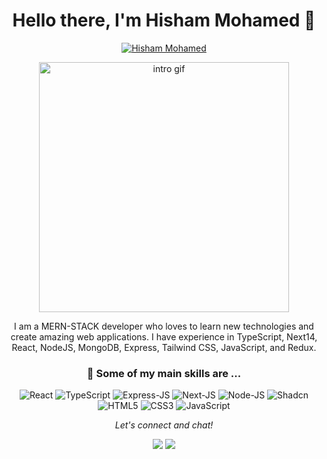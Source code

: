 <!-- Header -->
<h1 align="center">Hello there, I'm Hisham Mohamed 👋</h1>
<!-- Social badges -->
<p align="center">
  <a href="https://www.linkedin.com/in/hishammohamed252002/" target="blank"><img src="https://img.shields.io/badge/-Hisham--Mohamed-blue?style=for-the-badge&logo=Linkedin&logoColor=white&link=https://www.linkedin.com/in/hishammohamed252002/" alt="Hisham Mohamed " /></a>
</p>

<!-- About me -->
<p align="center">
  <img src="https://media1.giphy.com/media/qgQUggAC3Pfv687qPC/giphy.gif" width="400px" alt="intro gif"/>
</p>

<p align="center">I am a MERN-STACK developer who loves to learn new technologies and create amazing web applications. I have experience in TypeScript, Next14, React, NodeJS, MongoDB, Express, Tailwind CSS, JavaScript, and Redux. </p>

<!-- Skills -->
<h3 align="center">🚀 Some of my main skills are ...</h3>
<p align="center">
  <img src="https://img.shields.io/badge/-React-61DAFB?style=flat-square&logo=react&logoColor=black" alt="React"/>
   <img src="https://img.shields.io/badge/TypeScript-3178C6?logo=typescript&logoColor=fff" alt="TypeScript"/>
  <img src="https://img.shields.io/badge/Express.js-%23404d59.svg?logo=express&logoColor=%2361DAFB" alt="Express-JS" />
  <img src="https://img.shields.io/badge/Next.js-black?logo=next.js&logoColor=white" alt="Next-JS"/>
  <img src="https://img.shields.io/badge/Node.js-6DA55F?logo=node.js&logoColor=white" alt="Node-JS"/>
  <img src="https://img.shields.io/badge/shadcn%2Fui-000?logo=shadcnui&logoColor=fff" alt="Shadcn"/>
  <img src="https://img.shields.io/badge/-HTML5-E34F26?style=flat-square&logo=html5&logoColor=white" alt="HTML5"/>
  <img src="https://img.shields.io/badge/-CSS3-1572B6?style=flat-square&logo=css3&logoColor=white" alt="CSS3"/>
  <img src="https://img.shields.io/badge/-JavaScript-F7DF1E?style=flat-square&logo=javascript&logoColor=black" alt="JavaScript"/>
  
</p>

<!-- Footer -->
<p align='center'>
  <i>Let's connect and chat!</i>
  <p align='center'>
    <a href='https://hisham-portfolio-66040.web.app/' target='_blank'><img src='https://img.shields.io/badge/-Portfolio-000000?style=flat&logo=Google-Chrome&logoColor=white'/></a>
    <a href='https://www.linkedin.com/in/hisham-mohamed-47690123a/' target='_blank'><img src='https://img.shields.io/badge/-LinkedIn-0077B5?style=flat&logo=Linkedin&logoColor=white'/></a>
  </p>
</p>

